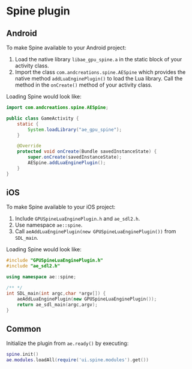 Spine plugin
====

Android
----
To make Spine available to your Android project:
1. Load the native library `libae_gpu_spine.a` in the static block of your activity class.
2. Import the class `com.andcreations.spine.AESpine` which provides the native method `addLuaEnginePlugin()` to load the Lua library. Call the method in the `onCreate()` method of your activity class.

Loading Spine would look like:
```java
import com.andcreations.spine.AESpine;

public class GameActivity {
    static {
        System.loadLibrary("ae_gpu_spine");
    }

    @Override
    protected void onCreate(Bundle savedInstanceState) {
        super.onCreate(savedInstanceState);
        AESpine.addLuaEnginePlugin();
    }    
}
```

iOS
----
To make Spine available to your iOS project:
1. Include `GPUSpineLuaEnginePlugin.h` and `ae_sdl2.h`.
2. Use namespace `ae::spine`.
3. Call `aeAddLuaEnginePlugin(new GPUSpineLuaEnginePlugin())` from `SDL_main`.

Loading Spine would look like:
```mm
#include "GPUSpineLuaEnginePlugin.h"
#include "ae_sdl2.h"

using namespace ae::spine;

/** */
int SDL_main(int argc,char *argv[]) {
    aeAddLuaEnginePlugin(new GPUSpineLuaEnginePlugin());
    return ae_sdl_main(argc,argv);
}
```

Common
----
Initialize the plugin from `ae.ready()` by executing:
```lua
spine.init()
ae.modules.loadAll(require('ui.spine.modules').get())
```